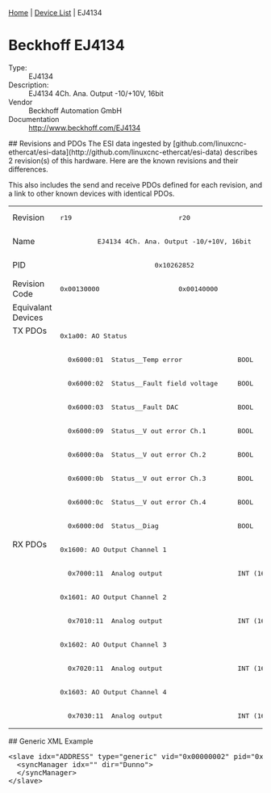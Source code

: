 <div class="nav"><a href="/esi-data">Home</a> | <a href="/esi-data/devices">Device List</a> | EJ4134</div>

#  Beckhoff EJ4134

<dl>
  <dt>Type:</dt><dd>EJ4134</dd>
  <dt>Description:</dt><dd>EJ4134 4Ch. Ana. Output -10/+10V, 16bit</dd>
  <dt>Vendor</dt><dd>Beckhoff Automation GmbH</dd>
  <dt>Documentation</dt><dd><a href="http://www.beckhoff.com/EJ4134">http://www.beckhoff.com/EJ4134</a></dd>
</dl>
## Revisions and PDOs
The ESI data ingested by [github.com/linuxcnc-ethercat/esi-data](http://github.com/linuxcnc-ethercat/esi-data) describes 2 revision(s) of this hardware.  Here are the known revisions and their differences.

This also includes the send and receive PDOs defined for each revision, and a link to other known devices with identical PDOs.

<table>
<tr >
<td class="first">Revision</td>
<td ><pre>r19</pre></td>
<td ><pre>r20</pre></td>
</tr>
<tr >
<td class="first">Name</td>
<td  colspan=2 align="center"><pre>EJ4134 4Ch. Ana. Output -10/+10V, 16bit</pre></td>
</tr>
<tr >
<td class="first">PID</td>
<td  colspan=2 align="center"><pre>0x10262852</pre></td>
</tr>
<tr >
<td class="first">Revision Code</td>
<td ><pre>0x00130000</pre></td>
<td ><pre>0x00140000</pre></td>
</tr>
<tr >
<td class="first">Equivalant Devices</td>
<td  colspan=2 align="center"></td>
</tr>
<tr class="txpdo pdosection">
<td class="first" rowspan=9 valign=top>TX PDOs</td>
<td colspan=2 align="left"><pre>0x1a00: AO Status</pre></td>
<td></td>
</tr>
<tr class="txpdo">
<td  colspan=2 align="left"><pre>  0x6000:01  Status__Temp error              BOOL</pre></td>
</tr>
<tr class="txpdo">
<td  colspan=2 align="left"><pre>  0x6000:02  Status__Fault field voltage     BOOL</pre></td>
</tr>
<tr class="txpdo">
<td  colspan=2 align="left"><pre>  0x6000:03  Status__Fault DAC               BOOL</pre></td>
</tr>
<tr class="txpdo">
<td  colspan=2 align="left"><pre>  0x6000:09  Status__V out error Ch.1        BOOL</pre></td>
</tr>
<tr class="txpdo">
<td  colspan=2 align="left"><pre>  0x6000:0a  Status__V out error Ch.2        BOOL</pre></td>
</tr>
<tr class="txpdo">
<td  colspan=2 align="left"><pre>  0x6000:0b  Status__V out error Ch.3        BOOL</pre></td>
</tr>
<tr class="txpdo">
<td  colspan=2 align="left"><pre>  0x6000:0c  Status__V out error Ch.4        BOOL</pre></td>
</tr>
<tr class="txpdo">
<td  colspan=2 align="left"><pre>  0x6000:0d  Status__Diag                    BOOL</pre></td>
</tr>
<tr class="rxpdo pdosection">
<td class="first" rowspan=8 valign=top>RX PDOs</td>
<td colspan=2 align="left"><pre>0x1600: AO Output Channel 1</pre></td>
<td></td>
</tr>
<tr class="rxpdo">
<td  colspan=2 align="left"><pre>  0x7000:11  Analog output                   INT (16 bits)</pre></td>
</tr>
<tr class="rxpdo pdosection">
<td  colspan=2 align="left"><pre>0x1601: AO Output Channel 2</pre></td>
</tr>
<tr class="rxpdo">
<td  colspan=2 align="left"><pre>  0x7010:11  Analog output                   INT (16 bits)</pre></td>
</tr>
<tr class="rxpdo pdosection">
<td  colspan=2 align="left"><pre>0x1602: AO Output Channel 3</pre></td>
</tr>
<tr class="rxpdo">
<td  colspan=2 align="left"><pre>  0x7020:11  Analog output                   INT (16 bits)</pre></td>
</tr>
<tr class="rxpdo pdosection">
<td  colspan=2 align="left"><pre>0x1603: AO Output Channel 4</pre></td>
</tr>
<tr class="rxpdo">
<td  colspan=2 align="left"><pre>  0x7030:11  Analog output                   INT (16 bits)</pre></td>
</tr>
</table>
## Generic XML Example
<pre class="xml">
&lt;slave idx="ADDRESS" type="generic" vid="0x00000002" pid="0x10262852" configPdos="true"&gt;
  &lt;syncManager idx="" dir="Dunno"&gt;
  &lt;/syncManager&gt;
&lt;/slave&gt;
</pre>
